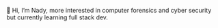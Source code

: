 👋 Hi, I’m Nady,
 more interested in computer forensics and cyber security but currently learning full stack dev.
  

<!---
Nady123-bit/Nady123-bit is a ✨ special ✨ repository because its `README.md` (this file) appears on your GitHub profile.
You can click the Preview link to take a look at your changes.
--->
